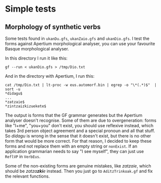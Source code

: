 # Simple tests

## Morphology of synthetic verbs

Some tests found in `ukanDu.gfs`, `ukanZaio.gfs` and `ukanDio.gfs`. I test the forms against Apertium morphological analyser, you can use your favourite Basque morphological analyser.

In this directory I run it like this:

```
gf --run < ukanDio.gfs > /tmp/Dio.txt
```

And in the directory with Apertium, I run this:

```
cat /tmp/Dio.txt | lt-proc -w eus.automorf.bin | egrep -o "\*(.*)$"  | sort -u
*didagu$
...
*zatzaie$
*zintzaizkizuekete$
```

The output is forms that the GF grammar generates but the Apertium analyser doesn't recognise. Some of them are due to overgeneration: forms like "I+me", "you+you" don't exist, you should use reflexive instead, which takes 3rd person object agreement and a special pronoun and all that stuff. So *didagu*  is wrong in the sense that it doesn't exist, but there is no other form that would be more correct. For that reason, I decided to keep these forms and not replace them with an empty string or `nonExist`. 
If an application grammarian needs to say "I see myself", they can just use  `ReflVP` in `VerbEus`.

Some of the non-existing forms are genuine mistakes, like *zatzaie*, which should be *zatza**zki**e* instead. Then you just go to `AditzTrinkoak.gf` and fix the relevant functions.
